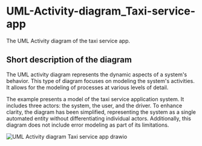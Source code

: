 # UML-Activity-diagram_Taxi-service-app
The UML Activity diagram of the taxi service app.

## Short description of the diagram

The UML activity diagram represents the dynamic aspects of a system's behavior. This type of diagram focuses on modeling the system's activities. It allows for the modeling of processes at various levels of detail.

The example presents a model of the taxi service application system. It includes three actors: the system, the user, and the driver. To enhance clarity, the diagram has been simplified, representing the system as a single automated entity without differentiating individual actors. Additionally, this diagram does not include error modeling as part of its limitations.

![UML Activity diagram  Taxi service app drawio](https://github.com/user-attachments/assets/ea224ddd-6329-499e-b369-5daefceef203)
